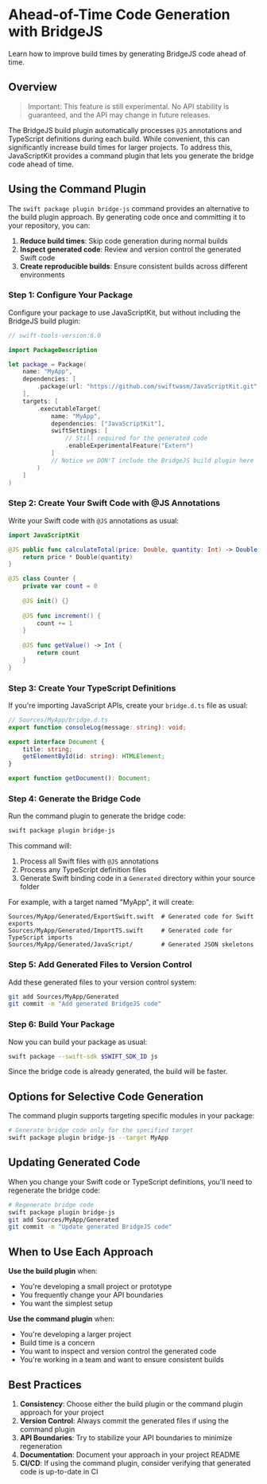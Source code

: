 # Ahead-of-Time Code Generation with BridgeJS

Learn how to improve build times by generating BridgeJS code ahead of time.

## Overview

> Important: This feature is still experimental. No API stability is guaranteed, and the API may change in future releases.

The BridgeJS build plugin automatically processes `@JS` annotations and TypeScript definitions during each build. While convenient, this can significantly increase build times for larger projects. To address this, JavaScriptKit provides a command plugin that lets you generate the bridge code ahead of time.

## Using the Command Plugin

The `swift package plugin bridge-js` command provides an alternative to the build plugin approach. By generating code once and committing it to your repository, you can:

1. **Reduce build times**: Skip code generation during normal builds
2. **Inspect generated code**: Review and version control the generated Swift code
3. **Create reproducible builds**: Ensure consistent builds across different environments

### Step 1: Configure Your Package

Configure your package to use JavaScriptKit, but without including the BridgeJS build plugin:

```swift
// swift-tools-version:6.0

import PackageDescription

let package = Package(
    name: "MyApp",
    dependencies: [
        .package(url: "https://github.com/swiftwasm/JavaScriptKit.git", branch: "main")
    ],
    targets: [
        .executableTarget(
            name: "MyApp",
            dependencies: ["JavaScriptKit"],
            swiftSettings: [
                // Still required for the generated code
                .enableExperimentalFeature("Extern")
            ]
            // Notice we DON'T include the BridgeJS build plugin here
        )
    ]
)
```

### Step 2: Create Your Swift Code with @JS Annotations

Write your Swift code with `@JS` annotations as usual:

```swift
import JavaScriptKit

@JS public func calculateTotal(price: Double, quantity: Int) -> Double {
    return price * Double(quantity)
}

@JS class Counter {
    private var count = 0
    
    @JS init() {}
    
    @JS func increment() {
        count += 1
    }
    
    @JS func getValue() -> Int {
        return count
    }
}
```

### Step 3: Create Your TypeScript Definitions

If you're importing JavaScript APIs, create your `bridge.d.ts` file as usual:

```typescript
// Sources/MyApp/bridge.d.ts
export function consoleLog(message: string): void;

export interface Document {
    title: string;
    getElementById(id: string): HTMLElement;
}

export function getDocument(): Document;
```

### Step 4: Generate the Bridge Code

Run the command plugin to generate the bridge code:

```bash
swift package plugin bridge-js
```

This command will:

1. Process all Swift files with `@JS` annotations
2. Process any TypeScript definition files
3. Generate Swift binding code in a `Generated` directory within your source folder

For example, with a target named "MyApp", it will create:

```
Sources/MyApp/Generated/ExportSwift.swift  # Generated code for Swift exports
Sources/MyApp/Generated/ImportTS.swift     # Generated code for TypeScript imports
Sources/MyApp/Generated/JavaScript/        # Generated JSON skeletons
```

### Step 5: Add Generated Files to Version Control

Add these generated files to your version control system:

```bash
git add Sources/MyApp/Generated
git commit -m "Add generated BridgeJS code"
```

### Step 6: Build Your Package

Now you can build your package as usual:

```bash
swift package --swift-sdk $SWIFT_SDK_ID js
```

Since the bridge code is already generated, the build will be faster.

## Options for Selective Code Generation

The command plugin supports targeting specific modules in your package:

```bash
# Generate bridge code only for the specified target
swift package plugin bridge-js --target MyApp
```

## Updating Generated Code

When you change your Swift code or TypeScript definitions, you'll need to regenerate the bridge code:

```bash
# Regenerate bridge code
swift package plugin bridge-js
git add Sources/MyApp/Generated
git commit -m "Update generated BridgeJS code"
```

## When to Use Each Approach

**Use the build plugin** when:
- You're developing a small project or prototype
- You frequently change your API boundaries
- You want the simplest setup

**Use the command plugin** when:
- You're developing a larger project
- Build time is a concern
- You want to inspect and version control the generated code
- You're working in a team and want to ensure consistent builds

## Best Practices

1. **Consistency**: Choose either the build plugin or the command plugin approach for your project
2. **Version Control**: Always commit the generated files if using the command plugin
3. **API Boundaries**: Try to stabilize your API boundaries to minimize regeneration
4. **Documentation**: Document your approach in your project README
5. **CI/CD**: If using the command plugin, consider verifying that generated code is up-to-date in CI 

